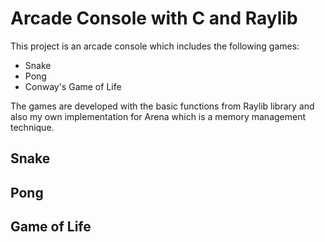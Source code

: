 # Arcade Console with C and Raylib

This project is an arcade console which includes the following games: 

- Snake
- Pong
- Conway's Game of Life

The games are developed with the basic functions from Raylib library and also my own 
implementation for Arena which is a memory management technique. 

## Snake


## Pong


## Game of Life